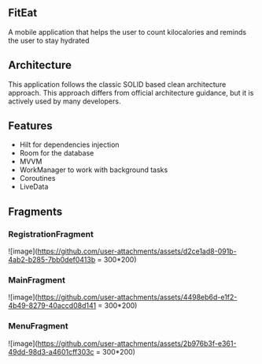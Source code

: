 ## FitEat
A mobile application that helps the user to count kilocalories and reminds the user to stay hydrated
## Architecture
This application follows the classic SOLID based clean architecture approach. This approach differs from official architecture guidance, but it is actively used by many developers. 
## Features
- Hilt for dependencies injection
- Room for the database
- MVVM
- WorkManager to work with background tasks
- Coroutines
- LiveData
## Fragments
### RegistrationFragment 
![image](https://github.com/user-attachments/assets/d2ce1ad8-091b-4ab2-b285-7bb0def0413b = 300*200)
### MainFragment
![image](https://github.com/user-attachments/assets/4498eb6d-e1f2-4b49-8279-40accd08d141 = 300*200)
### MenuFragment 
![image](https://github.com/user-attachments/assets/2b976b3f-e361-49dd-98d3-a4601cff303c = 300*200)

